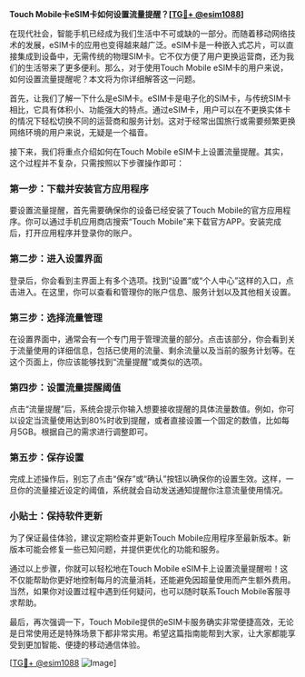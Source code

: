 **Touch Mobile卡eSIM卡如何设置流量提醒？[[TG💪+ @esim1088](https://t.me/s/esim1088)]**

在现代社会，智能手机已经成为我们生活中不可或缺的一部分。而随着移动网络技术的发展，eSIM卡的应用也变得越来越广泛。eSIM卡是一种嵌入式芯片，可以直接集成到设备中，无需传统的物理SIM卡。它不仅方便了用户更换运营商，还为我们的生活带来了更多便利。那么，对于使用Touch Mobile eSIM卡的用户来说，如何设置流量提醒呢？本文将为你详细解答这一问题。

首先，让我们了解一下什么是eSIM卡。eSIM卡是电子化的SIM卡，与传统SIM卡相比，它具有体积小、功能强大的特点。通过eSIM卡，用户可以在不更换实体卡的情况下轻松切换不同的运营商和服务计划。这对于经常出国旅行或需要频繁更换网络环境的用户来说，无疑是一个福音。

接下来，我们将重点介绍如何在Touch Mobile eSIM卡上设置流量提醒。其实，这个过程并不复杂，只需按照以下步骤操作即可：

### 第一步：下载并安装官方应用程序

要设置流量提醒，首先需要确保你的设备已经安装了Touch Mobile的官方应用程序。你可以通过手机应用商店搜索“Touch Mobile”来下载官方APP。安装完成后，打开应用程序并登录你的账户。

### 第二步：进入设置界面

登录后，你会看到主界面上有多个选项。找到“设置”或“个人中心”这样的入口，点击进入。在这里，你可以查看和管理你的账户信息、服务计划以及其他相关设置。

### 第三步：选择流量管理

在设置界面中，通常会有一个专门用于管理流量的部分。点击该部分，你会看到关于流量使用的详细信息，包括已使用的流量、剩余流量以及当前的服务计划等。在这个页面上，你应该能够找到“流量提醒”或类似的选项。

### 第四步：设置流量提醒阈值

点击“流量提醒”后，系统会提示你输入想要接收提醒的具体流量数值。例如，你可以设定当流量使用达到80%时收到提醒，或者直接设置一个固定的数值，比如每月5GB。根据自己的需求进行调整即可。

### 第五步：保存设置

完成上述操作后，别忘了点击“保存”或“确认”按钮以确保你的设置生效。这样，一旦你的流量接近设定的阈值，系统就会自动发送通知提醒你注意流量使用情况。

### 小贴士：保持软件更新

为了保证最佳体验，建议定期检查并更新Touch Mobile应用程序至最新版本。新版本可能会修复一些已知问题，并提供更优化的功能和服务。

通过以上步骤，你就可以轻松地在Touch Mobile eSIM卡上设置流量提醒啦！这不仅能帮助你更好地控制每月的流量消耗，还能避免因超量使用而产生额外费用。当然，如果你对设置过程中遇到任何疑问，也可以随时联系Touch Mobile客服寻求帮助。

最后，再次强调一下，Touch Mobile提供的eSIM卡服务确实非常便捷高效，无论是日常使用还是特殊场景下都非常实用。希望这篇指南能帮到大家，让大家都能享受到更加智能、便捷的移动通信体验。

[[TG💪+ @esim1088](https://t.me/s/esim1088) ![Image](https://i.postimg.cc/4NQfJmqS/Snipaste-2025-05-13-00-14-12.png)]